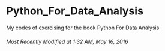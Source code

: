 # Python_For_Data_Analysis


My codes of exercising for the book Python For Data Analysis

###### Most Recently Modified at 1:32 AM, May 16, 2016
